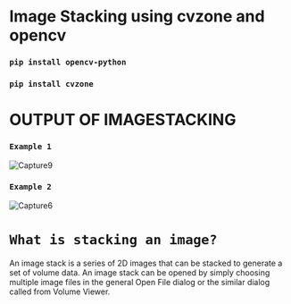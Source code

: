 # Image Stacking using cvzone and opencv 
### `pip install opencv-python`
### `pip install cvzone `





# OUTPUT OF IMAGESTACKING

### `Example 1`
![Capture9](https://user-images.githubusercontent.com/98689629/190513404-5005eb9e-f657-4acb-90ea-fa0acf4786a5.PNG)


### `Example 2`
![Capture6](https://user-images.githubusercontent.com/98689629/190513453-a0defde7-4db9-44a4-9d98-88945018b8f9.PNG)

# `What is stacking an image?`
An image stack is a series of 2D images that can be stacked to generate a set of volume data. An image stack can be opened by simply choosing multiple image files in the general Open File dialog or the similar dialog called from Volume Viewer.

